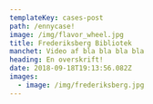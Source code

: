 ```yaml
---
templateKey: cases-post
path: /ennycase!
image: /img/flavor_wheel.jpg
title: Frederiksberg Bibliotek
manchet: Video af bla bla bla bla
heading: En overskrift!
date: 2018-09-18T19:13:56.082Z
images:
  - image: /img/frederiksberg.jpg
---
```


